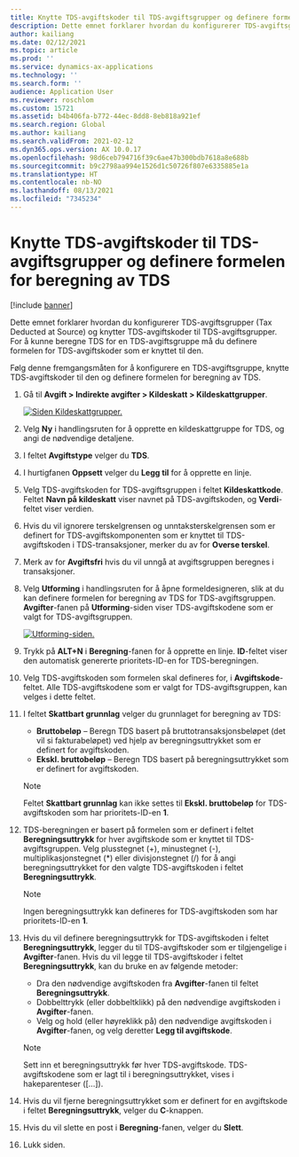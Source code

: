 ```yaml
---
title: Knytte TDS-avgiftskoder til TDS-avgiftsgrupper og definere formelen for beregning av TDS
description: Dette emnet forklarer hvordan du konfigurerer TDS-avgiftsgrupper (Tax Deducted at Source) og knytter TDS-avgiftskoder til TDS-avgiftsgrupper. For å kunne beregne TDS for en TDS-avgiftsgruppe må du definere formelen for TDS-avgiftskoder som er knyttet til den.
author: kailiang
ms.date: 02/12/2021
ms.topic: article
ms.prod: ''
ms.service: dynamics-ax-applications
ms.technology: ''
ms.search.form: ''
audience: Application User
ms.reviewer: roschlom
ms.custom: 15721
ms.assetid: b4b406fa-b772-44ec-8dd8-8eb818a921ef
ms.search.region: Global
ms.author: kailiang
ms.search.validFrom: 2021-02-12
ms.dyn365.ops.version: AX 10.0.17
ms.openlocfilehash: 98d6ceb794716f39c6ae47b300bdb7618a8e688b
ms.sourcegitcommit: b9c2798aa994e1526d1c50726f807e6335885e1a
ms.translationtype: HT
ms.contentlocale: nb-NO
ms.lasthandoff: 08/13/2021
ms.locfileid: "7345234"
---
```

# <a name="attach-tds-tax-codes-to-tds-tax-groups-and-define-the-formula-for-calculating-tds"></a>Knytte TDS-avgiftskoder til TDS-avgiftsgrupper og definere formelen for beregning av TDS

[!include [banner](../includes/banner.md)]

Dette emnet forklarer hvordan du konfigurerer TDS-avgiftsgrupper (Tax Deducted at Source) og knytter TDS-avgiftskoder til TDS-avgiftsgrupper. For å kunne beregne TDS for en TDS-avgiftsgruppe må du definere formelen for TDS-avgiftskoder som er knyttet til den.

Følg denne fremgangsmåten for å konfigurere en TDS-avgiftsgruppe, knytte TDS-avgiftskoder til den og definere formelen for beregning av TDS.

1. Gå til **Avgift \> Indirekte avgifter \> Kildeskatt \> Kildeskattgrupper**.

    [![Siden Kildeskattgrupper.](./media/apac-ind-TDS-29.png)](./media/apac-ind-TDS-29.png)

2. Velg **Ny** i handlingsruten for å opprette en kildeskattgruppe for TDS, og angi de nødvendige detaljene.
3. I feltet **Avgiftstype** velger du **TDS**.
4. I hurtigfanen **Oppsett** velger du **Legg til** for å opprette en linje.
5. Velg TDS-avgiftskoden for TDS-avgiftsgruppen i feltet **Kildeskattkode**. Feltet **Navn på kildeskatt** viser navnet på TDS-avgiftskoden, og **Verdi**-feltet viser verdien.
6. Hvis du vil ignorere terskelgrensen og unntaksterskelgrensen som er definert for TDS-avgiftskomponenten som er knyttet til TDS-avgiftskoden i TDS-transaksjoner, merker du av for **Overse terskel**.
7. Merk av for **Avgiftsfri** hvis du vil unngå at avgiftsgruppen beregnes i transaksjoner.
8. Velg **Utforming** i handlingsruten for å åpne formeldesigneren, slik at du kan definere formelen for beregning av TDS for TDS-avgiftsgruppen. **Avgifter**-fanen på **Utforming**-siden viser TDS-avgiftskodene som er valgt for TDS-avgiftsgruppen.

    [![Utforming-siden.](./media/apac-ind-TDS-30.png)](./media/apac-ind-TDS-30.png)

9. Trykk på **ALT+N** i **Beregning**-fanen for å opprette en linje. **ID**-feltet viser den automatisk genererte prioritets-ID-en for TDS-beregningen.
10. Velg TDS-avgiftskoden som formelen skal defineres for, i **Avgiftskode**-feltet. Alle TDS-avgiftskodene som er valgt for TDS-avgiftsgruppen, kan velges i dette feltet.
11. I feltet **Skattbart grunnlag** velger du grunnlaget for beregning av TDS:

    - **Bruttobeløp** – Beregn TDS basert på bruttotransaksjonsbeløpet (det vil si fakturabeløpet) ved hjelp av beregningsuttrykket som er definert for avgiftskoden.
    - **Ekskl. bruttobeløp** – Beregn TDS basert på beregningsuttrykket som er definert for avgiftskoden.

    > [!NOTE]
    > Feltet **Skattbart grunnlag** kan ikke settes til **Ekskl. bruttobeløp** for TDS-avgiftskoden som har prioritets-ID-en **1**.

12. TDS-beregningen er basert på formelen som er definert i feltet **Beregningsuttrykk** for hver avgiftskode som er knyttet til TDS-avgiftsgruppen. Velg plusstegnet (+), minustegnet (-), multiplikasjonstegnet (\*) eller divisjonstegnet (/) for å angi beregningsuttrykket for den valgte TDS-avgiftskoden i feltet **Beregningsuttrykk**.

    > [!NOTE]
    > Ingen beregningsuttrykk kan defineres for TDS-avgiftskoden som har prioritets-ID-en **1**.

13. Hvis du vil definere beregningsuttrykk for TDS-avgiftskoden i feltet **Beregningsuttrykk**, legger du til TDS-avgiftskoder som er tilgjengelige i **Avgifter**-fanen. Hvis du vil legge til TDS-avgiftskoder i feltet **Beregningsuttrykk**, kan du bruke en av følgende metoder:

    - Dra den nødvendige avgiftskoden fra **Avgifter**-fanen til feltet **Beregningsuttrykk**.
    - Dobbelttrykk (eller dobbeltklikk) på den nødvendige avgiftskoden i **Avgifter**-fanen.
    - Velg og hold (eller høyreklikk på) den nødvendige avgiftskoden i **Avgifter**-fanen, og velg deretter **Legg til avgiftskode**.

    > [!NOTE]
    > Sett inn et beregningsuttrykk før hver TDS-avgiftskode. TDS-avgiftskodene som er lagt til i beregningsuttrykket, vises i hakeparenteser (\[...\]).

14. Hvis du vil fjerne beregningsuttrykket som er definert for en avgiftskode i feltet **Beregningsuttrykk**, velger du **C**-knappen.
15. Hvis du vil slette en post i **Beregning**-fanen, velger du **Slett**.
16. Lukk siden.
